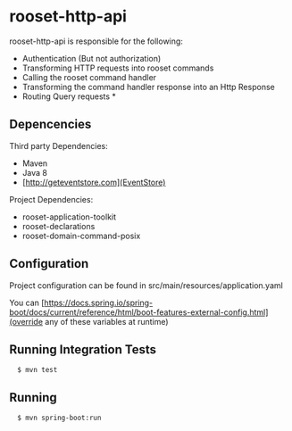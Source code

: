 rooset-http-api
===============

rooset-http-api is responsible for the following:
  - Authentication (But not authorization)
  - Transforming HTTP requests into rooset commands
  - Calling the rooset command handler
  - Transforming the command handler response into an Http Response
  - Routing Query requests *


Depencencies
-----

Third party Dependencies:
  - Maven
  - Java 8
  - [http://geteventstore.com](EventStore)

Project Dependencies:
  - rooset-application-toolkit
  - rooset-declarations
  - rooset-domain-command-posix


Configuration
-------------

Project configuration can be found in src/main/resources/application.yaml

You can [https://docs.spring.io/spring-boot/docs/current/reference/html/boot-features-external-config.html](override any of these variables at runtime)


Running Integration Tests
-------------------------

```
  $ mvn test
```


Running
-------

```
  $ mvn spring-boot:run
```


